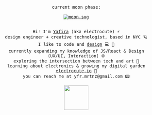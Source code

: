 <p align="center">
  <br>
  <samp>
  current moon phase:
  <br>
  <br>
    <a href="https://moon-svg.minung.dev" >
  <img src="https://moon-svg.minung.dev/moon.svg?theme=basic" alt="moon.svg" align="center"/>
</a>
    <br>
    <br>
    <br>
    Hi! I'm <a href="https://yafira.notion.site/Yafira-Martinez-e0967d10056449b18591d94a42926353">Yafira</a>  (aka electrocute) ⚡️
      <br>design engineer + creative technologist, based in NYC 🪐
        <br>I like to code and <a href="https://www.figma.com/@electrocute">design</a> 💻 🎨
    <br>currently expanding my knowledge of JS/React & Design (UX/UI, Interaction) 🌐
    <br>exploring the intersection between tech and art 🤖
      <br>learning about electronics & growing my digital garden <a href="https://electrocute.io/">electrocute.io</a> 🌸
    <br>you can reach me at yfr.mrtnz@gmail.com 📟
    <br>
    <br>
    <img src="https://media.giphy.com/media/XYyxh0R1XilajMWB8X/giphy.gif" width="80px" height="80px">
  </samp>
</p>
